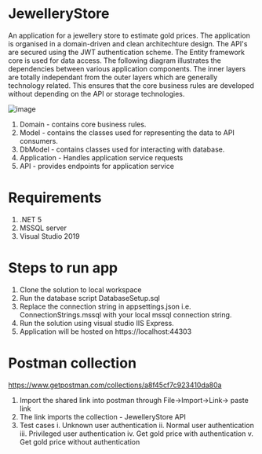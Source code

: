 # JewelleryStore
An application for a jewellery store to estimate gold prices.
The application is organised in a domain-driven and clean architechture design.
The API's are secured using the JWT authentication scheme.
The Entity framework core is used for data access.
The following diagram illustrates the dependencies between various application components.
The inner layers are totally independant from the outer layers which are generally technology related.
This ensures that the core business rules are developed without depending on the API or storage technologies.

![image](https://user-images.githubusercontent.com/9382122/117107826-de8b2b80-ad9f-11eb-9b51-8707f2836c12.png)

1. Domain - contains core business rules.
2. Model - contains the classes used for representing the data to API consumers.
3. DbModel - contains classes used for interacting with database.
4. Application - Handles application service requests
5. API - provides endpoints for application service
 
# Requirements
1. .NET 5
2. MSSQL server
3. Visual Studio 2019

# Steps to run app
1. Clone the solution to local workspace
2. Run the database script DatabaseSetup.sql
3. Replace the connection string in appsettings.json i.e. ConnectionStrings.mssql with your local mssql connection string.
4. Run the solution using visual studio IIS Express.
5. Application will be hosted on https://localhost:44303

# Postman collection
https://www.getpostman.com/collections/a8f45cf7c923410da80a

1. Import the shared link into postman through File->Import->Link-> paste link
2. The link imports the collection - JewelleryStore API
3. Test cases
    i. Unknown user authentication
   ii. Normal user authentication
  iii. Privileged user authentication
   iv. Get gold price with authentication
    v. Get gold price without authentication


